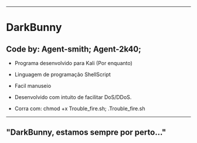   -----------------------------------------------------
  # DarkBunny

  Code by: Agent-smith; Agent-2k40; 
  -----------------------------------------------------

  - Programa desenvolvido para Kali (Por enquanto)
  - Linguagem de programação ShellScript
  - Facil manuseio
  - Desenvolvido com intuito de facilitar DoS/DDoS.

  - Corra com: chmod +x Trouble_fire.sh; 
	       .Trouble_fire.sh 
 
  -----------------------------------------------------
  "DarkBunny, estamos sempre por perto..."
  -----------------------------------------------------

